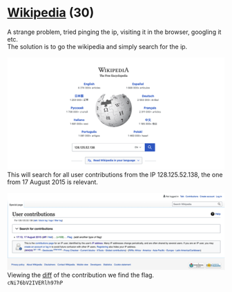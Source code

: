 # [Wikipedia](https://ctflearn.com/challenge/168) (30)
A strange problem, tried pinging the ip, visiting it in the browser, googling it etc. <br />
The solution is to go the wikipedia and simply search for the ip. <br />
<br />
![IP search](https://raw.githubusercontent.com/XNUConner/CTFLearn/master/challenges/wikipedia/img/search_ip.png)
This will search for all user contributions from the IP 128.125.52.138, the one from 17 August 2015 is relevant.<br />
<br />
![Contributions](https://raw.githubusercontent.com/XNUConner/CTFLearn/master/challenges/wikipedia/img/contributions.png)
Viewing the [diff](https://https://en.wikipedia.org/w/index.php?title=Flag&diff=prev&oldid=676540540) of the contribution we find the flag. <br />
`cNi76bV2IVERlh97hP`

